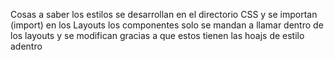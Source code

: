 Cosas a saber 
los estilos se desarrollan en el directorio CSS y se importan (import) en los Layouts 
los componentes solo se mandan a llamar dentro de los layouts y se modifican gracias a que estos tienen las hoajs de estilo adentro